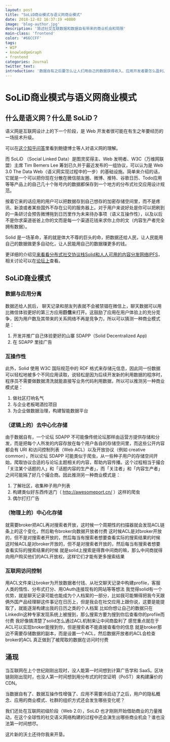 ```yaml
---
layout: post
title: "SoLiD商业模式与语义网商业模式"
date: 2018-12-02 16:37:19 +0800
image: 'blog-author.jpg'
description: '简述社交互联数据和数据自有带来的商业机会和局限'
main-class: 'frontend'
color: '#66CCFF'
tags:
- WIP
- knowledgeGraph
- frontend
categories: Journal
twitter_text:
introduction: '数据自有之后要怎么让人们用自己的数据获得收入、应用开发者要怎么盈利、会有哪些新的机会出现在互联网上'
---
```

# SoLiD商业模式与语义网商业模式

## 什么是语义网？什么是 SoLiD？

语义网是互联网设计上的下一个阶段，是 Web 开发者很可能在有生之年要经历的一场技术升级。

可以在[这个知乎问答](https://www.zhihu.com/question/19550885)里看到鲍捷博士等人对语义网的理解。

而 SoLiD （Social Linked Data）是图灵奖得主、Web 发明者、W3C（万维网联盟）主席 Tim Bemers Lee 筹划已久并于最近发布的一组协议，可以认为是 Web 3.0 The Data Web（语义网实现过程中的一步）的基础设施。简单来介绍的话，它就是一个可以把你现在分散在微信朋友圈、微博、推特、谷歌日历、Todo应用等等产品上的自己几十个账号内的数据都保存到一个地方的分布式社交应用设计规范。

按着它来的话应用的用户可以把数据存到自己想存的加密存储空间里，而不是疼讯、新浪或者某些国外不存在公司的服务器上。对于用户来说好处是你可以把刷到的一条研讨会预告微博拖到日历里作为未来待办事项（语义互操作性），以及以后不是你求渠道爸爸上你的文而是每一个渠道花钱来求你上你的文（内容生产者完全拥有数据）。

Solid 是一场革命，革的就是体大不尊的巨头的命，把数据还给人民，让人民能用自己的数据做更多自动化，让人民能用自己的数据赚更多的钱。

更详细的介绍见[来看看分布式社交协议栈Solid和人人可用的内容分发网络IPFS](https://onetwo.ren/%E7%9C%8B%E7%9C%8B%E5%88%86%E5%B8%83%E5%BC%8F%E7%A4%BE%E4%BA%A4%E5%8D%8F%E8%AE%AESolid/)，相关讨论可以在[论坛上](https://forum.learnsolid.cn/category/2/%E7%BB%BC%E5%90%88%E8%AE%A8%E8%AE%BA)查看。

## SoLiD商业模式

### 数据与应用分离

数据还给人民后， 聊天记录和朋友列表就不会被禁锢在微信上，聊天数据可以用比微信体验更好的第三方应用**巨信**来打开。这鼓励了应用在用户体验上的充分竞争，因为用户数及其带来的关系网络不再是竞争力，所以可以猜测一种商业模式是：

1. 开发并推广自己体验更好的山寨 SDAPP（Solid Decentralized App)
2. 在 SDAPP 里挂广告

### 互操作性

此外，Solid 使用 W3C 国际规范中的 RDF 格式来存储元信息，因此同一份数据可以轻松地被多个不同应用读取，说轻松是因为后续开发新的利用数据的程序时，程序员不需要做数据清洗就能直接写业务代码利用数据，所以可以推测另一种商业模式是：

1. 做社区打响名气
2. 与企业老板喝酒拉项目
3. 为企业做数据治理，构建智能数据平台

### （逻辑上的）去中心化存储

由于数据自有，一个论坛 SDAPP 不可能像传统论坛那样由运营方提供存储和分发，而是把每个人所发的内容存放在每个用户各自的存储空间里，而这些公开内容都会有 URI 和访问控制列表（Web ACL）以及开放协议（例如 creative common），所以论坛 SDAPP 可能类似于爬虫，从一些种子用户的存储空间开始，爬取协议合适的与论坛主题相关的内容，帮助内容传播。这个过程相当于撮合「关注某个话题的人」和「话题内容的生产者」，而「关注者」和「内容生产者」之间可能隔了好几个撮合商。因此推测另一种商业模式是：

1. 了解社区，收集种子用户列表
2. 构建类似好东西传送门（ http://awesomeport.cn/ ）这样的爬虫
3. 偶尔打打广告

### （物理上的）中心化存储

就需要broker把ACL再对搜索者开放，这时候一个周期性的扫描器就会发现ACL链条上的这个变化，然后勒令broker向数据开放者付费
这时候ACL是对broker开放的，但不是对搜索者开放的，然后每当有搜索者想要查看实际的搜索结果的时候
这时候ACL是对broker开放的，但不是对搜索者开放的，然后每当有搜索者想要查看实际的搜索结果的时候
就是solid上搜索是得靠中间商的嘛，那么中间商就得向用户购买他们的ACL开放权，这样它们才能有更多搜索结果

### 互联网访问控制

用ACL文件来让broker为开放数据者付钱、从社交聊天记录中构建profile，客服人类的惰性、分布式打分、用OAuth连接现有的网站等等想法
我觉得solid有一个优势，就是聊天记录可能也能成为个人档案的一部分，比如我可能懒得把我今天跟俩外国产品经理聊这件事记在日历上，但是我会在社交应用上跟你说，这要是能提取了，就能逐渐构建出我的日历之类的个人档案
比如你想让自己的数据只在LinkedIn这种专家发现系统上被搜到，那么搜索方要为搜到你后查看你的profile而付费
我好像搞清楚了solid怎么通过ACL机制来让中间商盈利了
感觉重点就在于ACL可以实现broker能搜到你，但是搜索者不能直接查看你的信息
就是broker那边不需要存储数据的副本，而是设置一个ACL，然后数据开放者的ACL会检查broker的ACL
真正做到了被爬取的数据在访问时付费

## 涌现

当互联网在上个世纪刚刚出现时，没人能第一时间想到计算广告学和 SaaS。区块链刚刚出现时，也没人第一时间想到用分布式的时空证明（PoST）来构建廉价的 CDN。

当数据自有了、数据互操作性增强了、应用不需要冷启动了之后，用户的隐私概念、应用的商业模式、社群的组织方式还会发生哪些变化呢？

我们还处在互联网初级阶段（Web 2.0），SoLiD 也才刚刚开始借助商业的力量推动，在这个全球性的社交语义网络构建的过程中还会演生出哪些商业机会？谁也没法第一时间想尽。

这片新的沃土还待你我来开垦。

